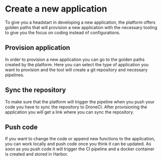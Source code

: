 # Create a new application

To give you a headstart in developing a new application, the platform offers golden paths that will provision a new application with the necessary tooling to give you the focus on coding instead of configurations.

## Provision application

In order to provision a new application you can go to the golden paths created by the platform. Here you can select the type of application you want to provision and the tool will create a git repository and necessary pipelines. 

## Sync the repository

To make sure that the platform will trigger the pipeline when you push your code you have to sync the repository to DroneCI. After provisioning the application you will get a link where you can sync the repository.

## Push code

If you want to change the code or append new functions to the application, you can work locally and push code once you think it can be updated. As soon as you push code it will trigger the CI pipeline and a docker container is created and stored in Harbor. 